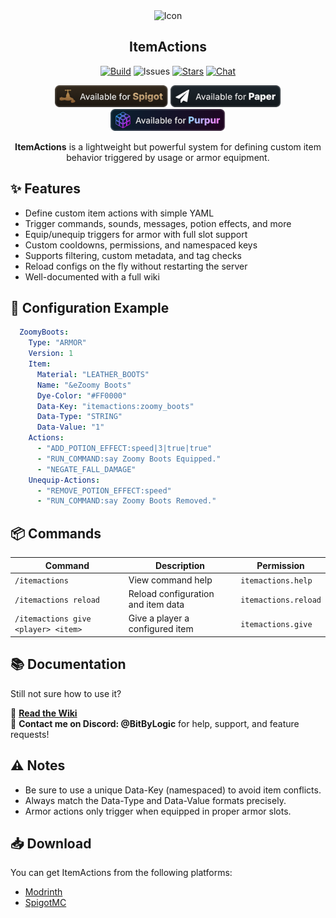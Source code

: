 <div align="center">
<img src="https://i.imgur.com/YwMgeqv.jpeg" style="width: 20%;" alt="Icon">

## ItemActions
[![Build](https://img.shields.io/github/actions/workflow/status/BitByLogics/ItemActions/.github/workflows/maven.yml?branch=master)](https://github.com/BitByLogics/ItemActions/actions)
![Issues](https://img.shields.io/github/issues-raw/BitByLogics/ItemActions)
[![Stars](https://img.shields.io/github/stars/BitByLogics/ItemActions)](https://github.com/BitByLogics/ItemActions/stargazers)
[![Chat](https://img.shields.io/discord/1310486866272981002?logo=discord&logoColor=white)](https://discord.gg/syngw2UQUd)

<a href="#"><img src="https://raw.githubusercontent.com/intergrav/devins-badges/v2/assets/compact/supported/spigot_46h.png" height="35"></a>
<a href="#"><img src="https://raw.githubusercontent.com/intergrav/devins-badges/v2/assets/compact/supported/paper_46h.png" height="35"></a>
<a href="#"><img src="https://raw.githubusercontent.com/intergrav/devins-badges/v2/assets/compact/supported/purpur_46h.png" height="35"></a>

**ItemActions** is a lightweight but powerful system for defining custom item behavior triggered by usage or armor equipment.
</div>

## ✨ Features
- Define custom item actions with simple YAML
- Trigger commands, sounds, messages, potion effects, and more
- Equip/unequip triggers for armor with full slot support
- Custom cooldowns, permissions, and namespaced keys
- Supports filtering, custom metadata, and tag checks
- Reload configs on the fly without restarting the server
- Well-documented with a full wiki

## 📂 Configuration Example
```yaml
  ZoomyBoots:
    Type: "ARMOR"
    Version: 1
    Item:
      Material: "LEATHER_BOOTS"
      Name: "&eZoomy Boots"
      Dye-Color: "#FF0000"
      Data-Key: "itemactions:zoomy_boots"
      Data-Type: "STRING"
      Data-Value: "1"
    Actions:
      - "ADD_POTION_EFFECT:speed|3|true|true"
      - "RUN_COMMAND:say Zoomy Boots Equipped."
      - "NEGATE_FALL_DAMAGE"
    Unequip-Actions:
      - "REMOVE_POTION_EFFECT:speed"
      - "RUN_COMMAND:say Zoomy Boots Removed."
```

## 📦 Commands
| Command | Description | Permission |
|--------|-------------|------------|
| `/itemactions` | View command help | `itemactions.help` |
| `/itemactions reload` | Reload configuration and item data | `itemactions.reload` |
| `/itemactions give <player> <item>` | Give a player a configured item | `itemactions.give` |

## 📚 Documentation
Still not sure how to use it?

📝 **[Read the Wiki](https://github.com/BitByLogics/ItemActions/wiki)**  
💬 **Contact me on Discord: @BitByLogic** for help, support, and feature requests!

## ⚠️ Notes
- Be sure to use a unique Data-Key (namespaced) to avoid item conflicts.
- Always match the Data-Type and Data-Value formats precisely.
- Armor actions only trigger when equipped in proper armor slots.

## 📥 Download
You can get ItemActions from the following platforms:

- [Modrinth](https://modrinth.com/plugin/item-actions)
- [SpigotMC](https://www.spigotmc.org/resources/item-actions.88840/)
